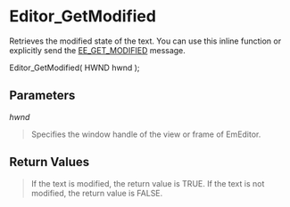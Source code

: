 # Editor\_GetModified

Retrieves the modified state of the text. You can use this inline function or explicitly send the [EE\_GET\_MODIFIED](../message/ee_get_modified) message.

Editor\_GetModified( HWND hwnd );

## Parameters

_hwnd_

> Specifies the window handle of the view or frame of EmEditor.

## Return Values

> If the text is modified, the return value is TRUE. If the text is not
> modified, the return value is FALSE.